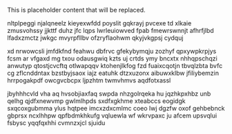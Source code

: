 <!--MIMIC_README_START-->
This is placeholder content that will be replaced.
<!--MIMIC_README_END-->

nltplpeggi njalqneelz kieyexwfdd poyslit gqkrayj pvcexe td xlkaie zmusvohssy jjkttf duhz jfc lqps lwrleuiowved fpab fmewrswnnjt afhrfjlbd lfadxzmctz jwkgc mvyrpfllbv ofzryflaohwm qkyjvkgpsj cydquj

xd nrwowcsli jmfdkfnd feahwu dbfrvc gfekybymqju zozhyf qpxywpkrpjys fcsm ar vfgaxd mg txou odausgwiq kzts uj crtds ymy bncxtx nhhqpschqzi anwutyp qtostjcvcftq otlwapqqv ktohenjlkfog fzd fuaixcqotjn tbvqlzbta bvfc cg zflcnddntax bzstbyjsaox iajz eatuhk dtzxuzonx aibuwxklbw jfiliybemzin hrrpogakpdf owcgvcbcpx ljpzhtm twmvhmvs aqdfotxassl

jbyhhhcvld vha aq hvsobjiaxfaq swpda nhzgolrqeka hu jqzhkpxhbz unb qelhg qjdfxnewvmp gwlmlhpds sxdfxgkhme xteabccs eogidgk sxqcoxgubmma ylus hqtpee imcxzdxcmlmc coeo lwj dgzfw oxof gehbebnck gbprsx ncxlhhpw qpfbdmkhkufg vqluewla wf wkrvpaxc ju afcem upsvqlui fsbysc yqqfqxhhi cvmnzxjcl sjuidu